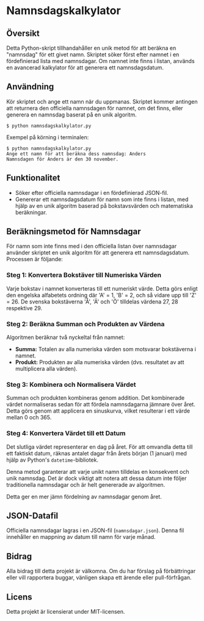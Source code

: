 # Namnsdagskalkylator

## Översikt
Detta Python-skript tillhandahåller en unik metod för att beräkna en "namnsdag" för ett givet namn. Skriptet söker först efter namnet i en fördefinierad lista med namnsdagar. Om namnet inte finns i listan, används en avancerad kalkylator för att generera ett namnsdagsdatum.

## Användning
Kör skriptet och ange ett namn när du uppmanas. Skriptet kommer antingen att returnera den officiella namnsdagen för namnet, om det finns, eller generera en namnsdag baserat på en unik algoritm.

```
$ python namnsdagskalkylator.py
```

Exempel på körning i terminalen:
```
$ python namnsdagskalkylator.py 
Ange ett namn för att beräkna dess namnsdag: Anders 
Namnsdagen för Anders är den 30 november.
```
## Funktionalitet
- Söker efter officiella namnsdagar i en fördefinierad JSON-fil.
- Genererar ett namnsdagsdatum för namn som inte finns i listan, med hjälp av en unik algoritm baserad på bokstavsvärden och matematiska beräkningar.

## Beräkningsmetod för Namnsdagar

För namn som inte finns med i den officiella listan över namnsdagar använder skriptet en unik algoritm för att generera ett namnsdagsdatum. Processen är följande:

### Steg 1: Konvertera Bokstäver till Numeriska Värden
Varje bokstav i namnet konverteras till ett numeriskt värde. Detta görs enligt den engelska alfabetets ordning där 'A' = 1, 'B' = 2, och så vidare upp till 'Z' = 26. De svenska bokstäverna 'Å', 'Ä' och 'Ö' tilldelas värdena 27, 28 respektive 29.

### Steg 2: Beräkna Summan och Produkten av Värdena
Algoritmen beräknar två nyckeltal från namnet:
   - **Summa:** Totalen av alla numeriska värden som motsvarar bokstäverna i namnet.
   - **Produkt:** Produkten av alla numeriska värden (dvs. resultatet av att multiplicera alla värden).

### Steg 3: Kombinera och Normalisera Värdet
Summan och produkten kombineras genom addition. Det kombinerade värdet normaliseras sedan för att fördela namnsdagarna jämnare över året. Detta görs genom att applicera en sinuskurva, vilket resulterar i ett värde mellan 0 och 365.

### Steg 4: Konvertera Värdet till ett Datum
Det slutliga värdet representerar en dag på året. För att omvandla detta till ett faktiskt datum, räknas antalet dagar från årets början (1 januari) med hjälp av Python's `datetime`-bibliotek.

Denna metod garanterar att varje unikt namn tilldelas en konsekvent och unik namnsdag. Det är dock viktigt att notera att dessa datum inte följer traditionella namnsdagar och är helt genererade av algoritmen.

Detta ger en mer jämn fördelning av namnsdagar genom året.

## JSON-Datafil
Officiella namnsdagar lagras i en JSON-fil (`namnsdagar.json`). Denna fil innehåller en mappning av datum till namn för varje månad.

## Bidrag
Alla bidrag till detta projekt är välkomna. Om du har förslag på förbättringar eller vill rapportera buggar, vänligen skapa ett ärende eller pull-förfrågan.

## Licens
Detta projekt är licensierat under MIT-licensen.

